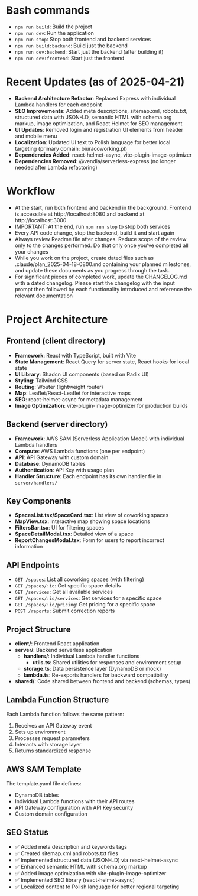 # Bash commands
- `npm run build`: Build the project
- `npm run dev`: Run the application
- `npm run stop`: Stop both frontend and backend services
- `npm run build:backend`: Build just the backend
- `npm run dev:backend`: Start just the backend (after building it)
- `npm run dev:frontend`: Start just the frontend

# Recent Updates (as of 2025-04-21)
- **Backend Architecture Refactor**: Replaced Express with individual Lambda handlers for each endpoint
- **SEO Improvements**: Added meta descriptions, sitemap.xml, robots.txt, structured data with JSON-LD, semantic HTML with schema.org markup, image optimization, and React Helmet for SEO management
- **UI Updates**: Removed login and registration UI elements from header and mobile menu
- **Localization**: Updated UI text to Polish language for better local targeting (primary domain: biuracoworking.pl)
- **Dependencies Added**: react-helmet-async, vite-plugin-image-optimizer
- **Dependencies Removed**: @vendia/serverless-express (no longer needed after Lambda refactoring)

# Workflow
- At the start, run both frontend and backend in the background. Frontend is accessible at http://localhost:8080 and backend at http://localhost:3000
- IMPORTANT: At the end, run `npm run stop` to stop both services
- Every API code change, stop the backend, build it and start again
- Always review Readme file after changes. Reduce scope of the review only to the changes performed. Do that only once you've completed all your changes
- While you work on the project, create dated files such as .claude/plan_2025-04-18-0800.md containing your planned milestones, and update these documents as you progress through the task. 
- For significant pieces of completed work, update the CHANGELOG.md with a dated changelog. Please start the changelog with the input prompt then followed by each functionality introduced and reference the relevant documentation

# Project Architecture

## Frontend (client directory)
- **Framework**: React with TypeScript, built with Vite
- **State Management**: React Query for server state, React hooks for local state
- **UI Library**: Shadcn UI components (based on Radix UI)
- **Styling**: Tailwind CSS
- **Routing**: Wouter (lightweight router)
- **Map**: Leaflet/React-Leaflet for interactive maps
- **SEO**: react-helmet-async for metadata management
- **Image Optimization**: vite-plugin-image-optimizer for production builds

## Backend (server directory)
- **Framework**: AWS SAM (Serverless Application Model) with individual Lambda handlers
- **Compute**: AWS Lambda functions (one per endpoint)
- **API**: API Gateway with custom domain
- **Database**: DynamoDB tables
- **Authentication**: API Key with usage plan
- **Handler Structure**: Each endpoint has its own handler file in `server/handlers/`

## Key Components
- **SpacesList.tsx/SpaceCard.tsx**: List view of coworking spaces
- **MapView.tsx**: Interactive map showing space locations
- **FiltersBar.tsx**: UI for filtering spaces
- **SpaceDetailModal.tsx**: Detailed view of a space
- **ReportChangesModal.tsx**: Form for users to report incorrect information

## API Endpoints
- `GET /spaces`: List all coworking spaces (with filtering)
- `GET /spaces/:id`: Get specific space details
- `GET /services`: Get all available services
- `GET /spaces/:id/services`: Get services for a specific space
- `GET /spaces/:id/pricing`: Get pricing for a specific space
- `POST /reports`: Submit correction reports

## Project Structure
- **client/**: Frontend React application
- **server/**: Backend serverless application
  - **handlers/**: Individual Lambda handler functions
    - **utils.ts**: Shared utilities for responses and environment setup
  - **storage.ts**: Data persistence layer (DynamoDB or mock)
  - **lambda.ts**: Re-exports handlers for backward compatibility
- **shared/**: Code shared between frontend and backend (schemas, types)

## Lambda Function Structure
Each Lambda function follows the same pattern:
1. Receives an API Gateway event
2. Sets up environment
3. Processes request parameters
4. Interacts with storage layer
5. Returns standardized response

## AWS SAM Template
The template.yaml file defines:
- DynamoDB tables
- Individual Lambda functions with their API routes
- API Gateway configuration with API Key security
- Custom domain configuration

## SEO Status
- ✅ Added meta description and keywords tags
- ✅ Created sitemap.xml and robots.txt files
- ✅ Implemented structured data (JSON-LD) via react-helmet-async
- ✅ Enhanced semantic HTML with schema.org markup
- ✅ Added image optimization with vite-plugin-image-optimizer
- ✅ Implemented SEO library (react-helmet-async)
- ✅ Localized content to Polish language for better regional targeting
